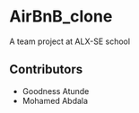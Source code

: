 # AirBnB_clone
A team project at ALX-SE school


## Contributors
- Goodness Atunde
- Mohamed Abdala
